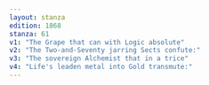 ```yaml
---
layout: stanza
edition: 1868
stanza: 61
v1: "The Grape that can with Logic absolute"
v2: "The Two-and-Seventy jarring Sects confute:"
v3: "The sovereign Alchemist that in a trice"
v4: "Life's leaden metal into Gold transmute:"
---
```

